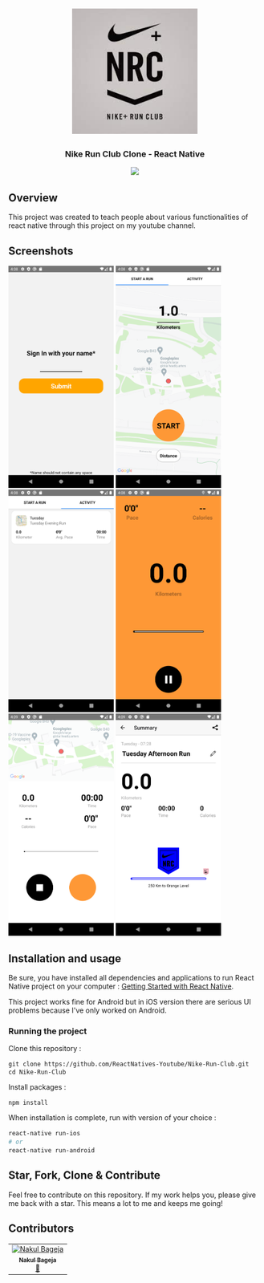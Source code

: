<h1 align="center">
<img
		width="250"
		alt="Nike Run Club Clone Clone - React Native"
		src="https://github.com/ReactNatives-Youtube/Nike-Run-Club/blob/master/preview/NRC-Logo.jpg">
</h1>
<h3 align="center">
	Nike Run Club Clone - React Native
</h3>


<p align="center">
	<img src="https://github.com/ReactNatives-Youtube/Nike-Run-Club/blob/master/preview/NRC-preview.gif" width="300">
</p>


## Overview

This project was created to teach people about various functionalities of react native through this project on my youtube channel.


## Screenshots

<img
		width="210"
		alt="Capture 1"
		src="https://github.com/ReactNatives-Youtube/Nike-Run-Club/blob/master/preview/capture1.png">
<img
		width="210"
		alt="Capture 2"
		src="https://github.com/ReactNatives-Youtube/Nike-Run-Club/blob/master/preview/capture2.png">
<img
		width="210"
		alt="Capture 3"
		src="https://github.com/ReactNatives-Youtube/Nike-Run-Club/blob/master/preview/capture3.png">
<img
		width="210"
		alt="Capture 4"
		src="https://github.com/ReactNatives-Youtube/Nike-Run-Club/blob/master/preview/capture4.png">
<img
		width="210"
		alt="Capture 5"
		src="https://github.com/ReactNatives-Youtube/Nike-Run-Club/blob/master/preview/capture5.png">
        <img
		width="210"
		alt="Capture 6"
		src="https://github.com/ReactNatives-Youtube/Nike-Run-Club/blob/master/preview/capture6.png">

## Installation and usage

Be sure, you have installed all dependencies and applications to run React Native project on your computer : [Getting Started with React Native](https://facebook.github.io/react-native/docs/getting-started).

This project works fine for Android but in iOS version there are serious UI problems because I've only worked on Android.


### Running the project

Clone this repository :

```
git clone https://github.com/ReactNatives-Youtube/Nike-Run-Club.git
cd Nike-Run-Club
```

Install packages :

```
npm install
```

When installation is complete, run with version of your choice :

```bash
react-native run-ios
# or
react-native run-android
```

## Star, Fork, Clone & Contribute

Feel free to contribute on this repository. If my work helps you, please give me back with a star. This means a lot to me and keeps me going!

## Contributors

<!-- ALL-CONTRIBUTORS-LIST:START - Do not remove or modify this section -->
<!-- prettier-ignore -->
<table>
  <tr>
<td align="center"><a href="https://github.com/nakulBageja"><img src="https://avatars.githubusercontent.com/u/39912882?s=400&u=c6ace90e4832f3744257c2ce06fca52813d0ffa9&v=4" width="100px;" alt="Nakul Bageja"/><br /><sub><b>Nakul Bageja</b></sub></a><br /><a href="(https://github.com/nakulBageja)" title="Answering Questions">💬</a></td>

  </tr>
</table>

<!-- ALL-CONTRIBUTORS-LIST:END -->